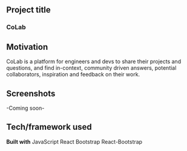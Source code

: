 ## Project title
### CoLab

## Motivation
CoLab is a platform for engineers and devs to share their projects and questions, and find in-context, community driven answers, potential collaborators, inspiration and feedback on their work.
 
## Screenshots
-Coming soon-
<!-- ![alt text](https://github.com/[username]/[reponame]/blob/[branch]/image.jpg?raw=true) -->

## Tech/framework used
<b>Built with</b>
JavaScript
React
Bootstrap
React-Bootstrap

<!-- - [Electron](https://electron.atom.io) -->

<!-- ## Features
What makes your project stand out? -->

<!-- ## Code Example
Show what the library does as concisely as possible, developers should be able to figure out **how** your project solves their problem by looking at the code example. Make sure the API you are showing off is obvious, and that your code is short and concise.

## Installation
Provide step by step series of examples and explanations about how to get a development env running. -->



<!-- ## Tests
Describe and show how to run the tests with code examples. -->

<!-- ## How to use?
If people like your project they’ll want to learn how they can use it. To do so include step by step guide to use your project. -->


